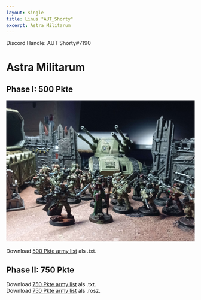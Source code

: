 ```yaml
---
layout: single
title: Linus "AUT_Shorty"
excerpt: Astra Militarum
---
```


Discord Handle: AUT Shorty#7190

# Astra Militarum

## Phase I: 500 Pkte 

![500 Pkte](/assets/images/500/500_autshorty_1.jpg)

Download <a href="/assets/armylists/500/500_autshorty.txt" download>500 Pkte army list</a> als .txt.

## Phase II: 750 Pkte 

Download <a href="/assets/armylists/750/750_autshorty.txt" download>750 Pkte army list</a> als .txt.  
Download <a href="/assets/armylists/750/750_autshorty.rosz" download>750 Pkte army list</a> als .rosz.
